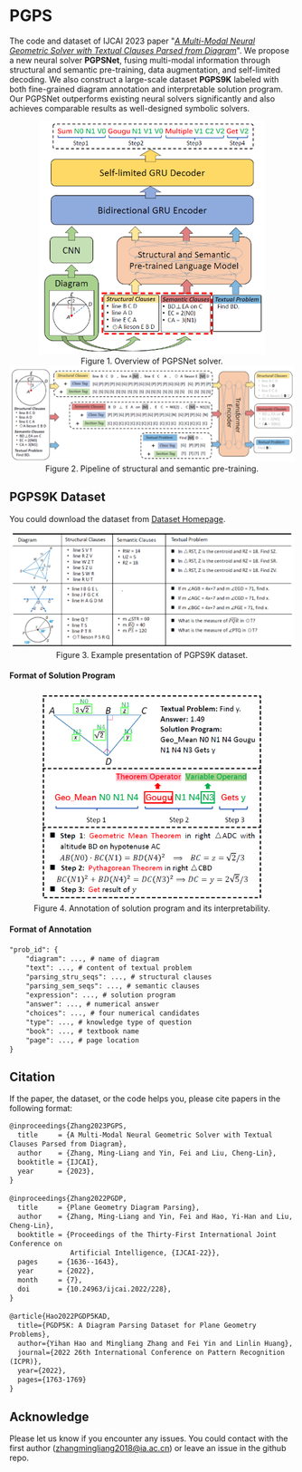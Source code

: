 # PGPS
The code and dataset of IJCAI 2023 paper "[*A Multi-Modal Neural Geometric Solver with Textual Clauses Parsed from Diagram*](https://arxiv.org/abs/2302.11097)". We propose a new neural solver **PGPSNet**, fusing multi-modal information through structural and semantic
pre-training, data augmentation, and self-limited decoding. We also construct a large-scale dataset **PGPS9K** labeled with both fine-grained diagram annotation and interpretable solution program. Our PGPSNet outperforms existing neural solvers significantly and also achieves comparable results as well-designed symbolic solvers.

<div align=center>
	<img width="400" src="images\PGDPNet.png">
</div>
<div align=center>
	Figure 1. Overview of PGPSNet solver.
</div>

<div align=center>
	<img width="800" src="images\Pre-training.png">
</div>
<div align=center>
	Figure 2. Pipeline of structural and semantic pre-training.
</div>

## PGPS9K Dataset
You could download the dataset from [Dataset Homepage](http://www.nlpr.ia.ac.cn/databases/CASIA-PGPS9K).

<div align=center>
	<img width="750" src="images\datasets.png">
</div>
<div align=center>
	Figure 3. Example presentation of PGPS9K dataset.
</div>

#### Format of Solution Program
<div align=center>
	<img width="400" src="images\Annotation_Sample.png">
</div>
<div align=center>
	Figure 4. Annotation of solution program and its interpretability.
</div>

#### Format of Annotation
```
"prob_id": {  
    "diagram": ..., # name of diagram 
    "text": ..., # content of textual problem
    "parsing_stru_seqs": ..., # structural clauses
    "parsing_sem_seqs": ..., # semantic clauses
    "expression": ..., # solution program
    "answer": ..., # numerical answer
    "choices": ..., # four numerical candidates
    "type": ..., # knowledge type of question
    "book": ..., # textbook name 
    "page": ..., # page location 
}
```



## Citation

If the paper, the dataset, or the code helps you, please cite papers in the following format:
```
@inproceedings{Zhang2023PGPS,
  title     = {A Multi-Modal Neural Geometric Solver with Textual Clauses Parsed from Diagram},
  author    = {Zhang, Ming-Liang and Yin, Fei and Liu, Cheng-Lin},
  booktitle = {IJCAI},
  year      = {2023},
}

@inproceedings{Zhang2022PGDP,
  title     = {Plane Geometry Diagram Parsing},
  author    = {Zhang, Ming-Liang and Yin, Fei and Hao, Yi-Han and Liu, Cheng-Lin},
  booktitle = {Proceedings of the Thirty-First International Joint Conference on
               Artificial Intelligence, {IJCAI-22}},
  pages     = {1636--1643},
  year      = {2022},
  month     = {7},
  doi       = {10.24963/ijcai.2022/228},
}

@article{Hao2022PGDP5KAD,
  title={PGDP5K: A Diagram Parsing Dataset for Plane Geometry Problems},
  author={Yihan Hao and Mingliang Zhang and Fei Yin and Linlin Huang},
  journal={2022 26th International Conference on Pattern Recognition (ICPR)},
  year={2022},
  pages={1763-1769}
}
```


## Acknowledge
Please let us know if you encounter any issues. You could contact with the first author (zhangmingliang2018@ia.ac.cn) or leave an issue in the github repo.